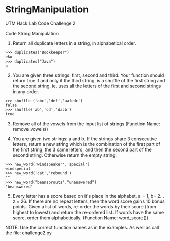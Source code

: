 # StringManipulation
UTM Hack Lab Code Challenge 2

Code String Manipulation 

1. Return all duplicate letters in a string, in alphabetical order. 
```
>>> duplicates("Bookkeeper") 
eko 
>>> duplicates("Java") 
a 
```

2. You are given three strings: first, second and third. Your function should return true if and only if the third string, is a shuffle of the first string and the second string. ie, uses all the letters of the first and second strings in any order. 
```
>>> shuffle ('abc','def','aafedc') 
false 
>>> shuffle('ab','cd','dacb') 
true 
```

3. Remove all of the vowels from the input list of strings (Function Name: remove_vowels() 

4. You are given two strings: a and b. If the strings share 3 consecutive letters, return a new string which is the combination of the first part of the first string, the 3 same letters, and then the second part of the second string. Otherwise return the empty string. 
```
>>> new_word('windspeaker','special') 
windspecial 
>>> new_word('cat','rebound') 
"" 
>>> new_word("beansprouts","unanswered") 
'beanswered' 
```

5. Every letter has a score based on it's place in the alphabet. a = 1, b= 2... z = 26. If there are no repeat letters, then the word score gains 10 bonus points. Given a list of words, re-order the words by their score (from highest to lowest) and return the re-ordered list. If words have the same score, order them alphabetically. (Function Name: word_score())


NOTE: Use the correct function names as in the examples. As well as call the file: challenge2.py
